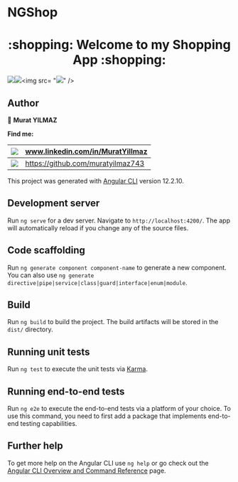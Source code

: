 # NGShop

<h1 align="center">:shopping: Welcome to my Shopping App :shopping:</h1>
<p>
</p>

<img src= "https://img.shields.io/badge/Spring-6DB33F?style=for-the-badge&logo=spring&logoColor=white" /><img src= "https://img.shields.io/badge/Angular-DD0031?style=for-the-badge&logo=angular&logoColor=white" /><img src= "<img src= "https://img.shields.io/badge/Angular-DD0031?style=for-the-badge&logo=angular&logoColor=white" />" />
## Author

👤 **Murat YILMAZ**

**Find me:**

| <img src="https://img.shields.io/badge/LinkedIn-0077B5?style=for-the-badge&logo=linkedin&logoColor=white" /> | www.linkedin.com/in/MuratYillmaz  |
| ------------------------------------------------------------ | --------------------------------- |
| <img src="https://img.shields.io/badge/GitHub-100000?style=for-the-badge&logo=github&logoColor=white" /> | https://github.com/muratyilmaz743 |

This project was generated with [Angular CLI](https://github.com/angular/angular-cli) version 12.2.10.

## Development server

Run `ng serve` for a dev server. Navigate to `http://localhost:4200/`. The app will automatically reload if you change any of the source files.

## Code scaffolding

Run `ng generate component component-name` to generate a new component. You can also use `ng generate directive|pipe|service|class|guard|interface|enum|module`.

## Build

Run `ng build` to build the project. The build artifacts will be stored in the `dist/` directory.

## Running unit tests

Run `ng test` to execute the unit tests via [Karma](https://karma-runner.github.io).

## Running end-to-end tests

Run `ng e2e` to execute the end-to-end tests via a platform of your choice. To use this command, you need to first add a package that implements end-to-end testing capabilities.

## Further help

To get more help on the Angular CLI use `ng help` or go check out the [Angular CLI Overview and Command Reference](https://angular.io/cli) page.
